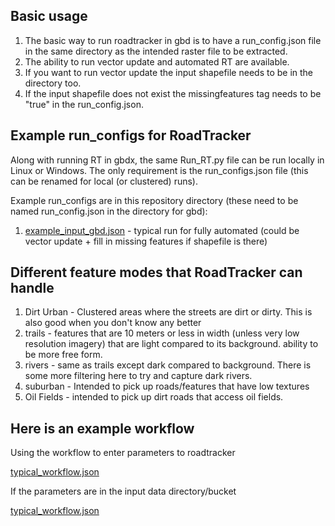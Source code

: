 ## Basic usage

1. The basic way to run roadtracker in gbd is to have a run_config.json file in the same directory as the intended raster file to be extracted. 
2. The ability to run vector update and automated RT are available. 
  1. If you want to run vector update the input shapefile needs to be in the directory too. 
  2. If the input shapefile does not exist the missingfeatures tag needs to be "true" in the run_config.json.  

## Example run_configs for RoadTracker
Along with running RT in gbdx, the same Run_RT.py file can be run locally in Linux or Windows. The only requirement is the run_configs.json file (this can be renamed for local (or clustered) runs).

Example run_configs are in this repository directory (these need to be named run_config.json in the directory for gbd):

1. [example_input_gbd.json](example_input_gbd.json) - typical run for fully automated (could be vector update + fill in missing features if shapefile is there) 

## Different feature modes that RoadTracker can handle

1. Dirt Urban - Clustered areas where the streets are dirt or dirty. This is also good when you don't know any better
2. trails - features that are 10 meters or less in width (unless very low resolution imagery) that are light compared to its background. ability to be more free form.
3. rivers - same as trails except dark compared to background. There is some more filtering here to try and capture dark rivers.
4. suburban - Intended to pick up roads/features that have low textures
5. Oil Fields - intended to pick up dirt roads that access oil fields.

## Here is an example workflow

Using the workflow to enter parameters to roadtracker

[typical_workflow.json](example_workflow_withinlineinputs.json)

If the parameters are in the input data directory/bucket

[typical_workflow.json](typical_workflow.json)
